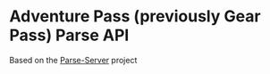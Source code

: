 # Adventure Pass (previously Gear Pass) Parse API

Based on the [Parse-Server](https://github.com/ParsePlatform/parse-server) project